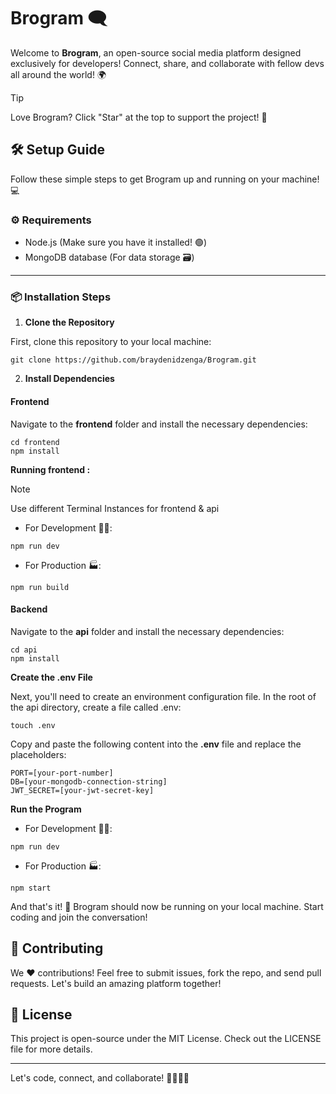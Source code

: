 # Brogram 🗨️

Welcome to **Brogram**, an open-source social media platform designed exclusively for developers! Connect, share, and collaborate with fellow devs all around the world! 🌍

> [!TIP]
> Love Brogram? Click "Star" at the top to support the project! 🌟

## 🛠️ Setup Guide

Follow these simple steps to get Brogram up and running on your machine! 💻

### ⚙️ Requirements

-   Node.js (Make sure you have it installed! 🟢)
-   MongoDB database (For data storage 🗃️)

---

### 📦 Installation Steps

1.  **Clone the Repository**

First, clone this repository to your local machine:

```
git clone https://github.com/braydenidzenga/Brogram.git
```

2.  **Install Dependencies**

#### Frontend

Navigate to the **frontend** folder and install the necessary dependencies:

```
cd frontend
npm install
```

**Running frontend :**

> [!NOTE]
> Use different Terminal Instances for frontend & api

-   For Development 🧑‍💻:

```
npm run dev
```

-   For Production 🏭:

```
npm run build
```

#### Backend

Navigate to the **api** folder and install the necessary dependencies:

```
cd api
npm install
```

**Create the **.env** File**

Next, you'll need to create an environment configuration file. In the root of the api directory, create a file called .env:

```
touch .env
```

Copy and paste the following content into the **.env** file and replace the placeholders:

```
PORT=[your-port-number]
DB=[your-mongodb-connection-string]
JWT_SECRET=[your-jwt-secret-key]
```

**Run the Program**

-   For Development 🧑‍💻:

```
npm run dev
```

-   For Production 🏭:

```
npm start
```

And that's it! 🎉 Brogram should now be running on your local machine. Start coding and join the conversation!

## 🫱 Contributing

We ❤️ contributions! Feel free to submit issues, fork the repo, and send pull requests. Let's build an amazing platform together!

## 📜 License

This project is open-source under the MIT License. Check out the LICENSE file for more details.

---

Let's code, connect, and collaborate! 👩‍💻👨‍💻
